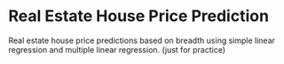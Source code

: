 # Real Estate House Price Prediction
Real estate house price predictions based on breadth using simple linear regression and multiple linear regression. (just for practice)
